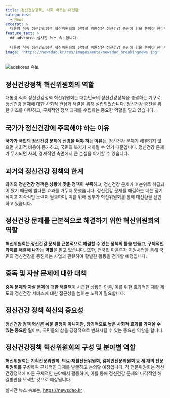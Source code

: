 ```yaml
---
title: 정신건강정책, 사회 바꾸는 대전환
categories:
  - News
excerpt: >
  대통령 직속 정신건강정책 혁신위원회의 신영철 위원장은 정신건강 증진에 힘을 쏟아야 한다며, 이를 위한 혁신위원회의 중요성을 강조했다. 정부는 이를 통해 지역 정신건강정책 시스템 구축과 편견 해소에 노력할 것으로 보인다. 이를 통해 국가가 국민의 정신건강 문제에 신경을 써야 할 이유를 이해할 수 있다. 혁신위원회는 기획, 의료·재활, 캠페인 전문위원회를 구성하여 구체적인 과제를 수립하고 대통령 직속으로 정신건강정책을 총괄할 것으로 보인다.
feature_text: >
  ## adskorea 실시간 뉴스 속보입니다.

  대통령 직속 정신건강정책 혁신위원회의 신영철 위원장은 정신건강 증진에 힘을 쏟아야 한다며, 이를 위한 혁신위원회의 중요성을 강조했다. 정부는 이를 통해 지역 정신건강정책 시스템 구축과 편견 해소에 노력할 것으로 보인다. 이를 통해 국가가 국민의 정신건강 문제에 신경을 써야 할 이유를 이해할 수 있다. 혁신위원회는 기획, 의료·재활, 캠페인 전문위원회를 구성하여 구체적인 과제를 수립하고 대통령 직속으로 정신건강정책을 총괄할 것으로 보인다.
image: 'https://newsdao.kr/res/images/meta/newsdao_breakingnews.jpg'
---
```


<p><img src="https://newsdao.kr/res/images/meta/newsdao_breakingnews.jpg" alt="adskorea 속보" /></p>

<h2 data-ke-size="size26">정신건강정책 혁신위원회의 역할</h2>

<p data-ke-size="size16">대통령 직속 정신건강정책 혁신위원회는 대한민국의 정신건강정책을 총괄하는 기구로, 정신건강 문제에 대한 사회적 관심과 해결을 위해 설립되었습니다. 정신건강 증진을 위한 기초를 마련하고, 구체적인 정책 과제를 수립하는 중요한 역할을 맡고 있습니다.</p>

<h2 data-ke-size="size26"><b>국가가 정신건강에 주목해야 하는 이유</b></h2>

<p data-ke-size="size16"><b>국가가 국민의 정신건강 문제에 신경을 써야 하는 이유는</b>, 정신건강 문제가 해결되지 않으면 사회적 비용이 증가하고, 국민의 복지가 저하될 수 있기 때문입니다. 정신건강 문제가 무시되면 사회, 경제적인 측면에서 큰 손실을 야기할 수 있습니다.</p>

<h2 data-ke-size="size26"><b>과거의 정신건강 정책의 한계</b></h2>

<p data-ke-size="size16"><b>과거의 정신건강 정책은 상황에 맞춘 정책이 부족</b>하고, 정신건강 문제가 후순위로 취급되어 왔기 때문에 별다른 효과를 거두지 못했습니다. 정신건강 문제를 해결하는 데는 장기적이고 지속적인 노력이 필요하며, 이를 위해 정부가 혁신위원회를 통해 대전환을 선언하고 있습니다.</p>

<h2 data-ke-size="size26"><b>정신건강 문제를 근본적으로 해결하기 위한 혁신위원회의 역할</b></h2>

<p data-ke-size="size16"><b>혁신위원회는 정신건강 문제를 근본적으로 해결할 수 있는 정책의 틀을 만들고, 구체적인 과제를 해결해 나가는 역할</b>을 맡고 있습니다. 또한, 전국민 마음투자 지원사업을 통해 국민의 정신건강을 증진하는 사업과 관련하여 활발한 활동을 전개할 예정입니다.</p>

<h2 data-ke-size="size26"><b>중독 및 자살 문제에 대한 대책</b></h2>

<p data-ke-size="size16"><b>중독 문제와 자살 문제에 대한 해결책</b>이 시급한 상황인 만큼, 이를 위한 효과적인 재활 제도와 정신건강 서비스에 대한 접근성을 높이는 노력이 필요합니다.</p>

<h2 data-ke-size="size26"><b>정신건강 정책 혁신의 중요성</b></h2>

<p data-ke-size="size16"><b>정신건강 정책 혁신은 쉬운 결정이 아니지만, 장기적으로 높은 사회적 효과를 가져올 수 있는 중요한 일</b>이며, 국민들의 삶을 긍정적으로 변화시킬 수 있는 중요한 역할을 합니다.</p>

<h2 data-ke-size="size26"><b>정신건강정책 혁신위원회의 구성 및 분야별 역할</b></h2>

<p data-ke-size="size16"><b>혁신위원회는 기획전문위원회, 의료·재활전문위원회, 캠페인전문위원회 등 세 개의 전문위원회를 구성</b>하여 구체적인 과제를 발굴하고 논의할 예정입니다. 각 전문위원회는 정신건강정책에 따른 구체적인 분야에서 활동하며, 이를 통해 정신건강 문제의 다각적인 해결방안을 모색할 것으로 예상됩니다.</p>
실시간 뉴스 속보는, <a href="https://newsdao.kr" rel="dofollow">https://newsdao.kr</a>


